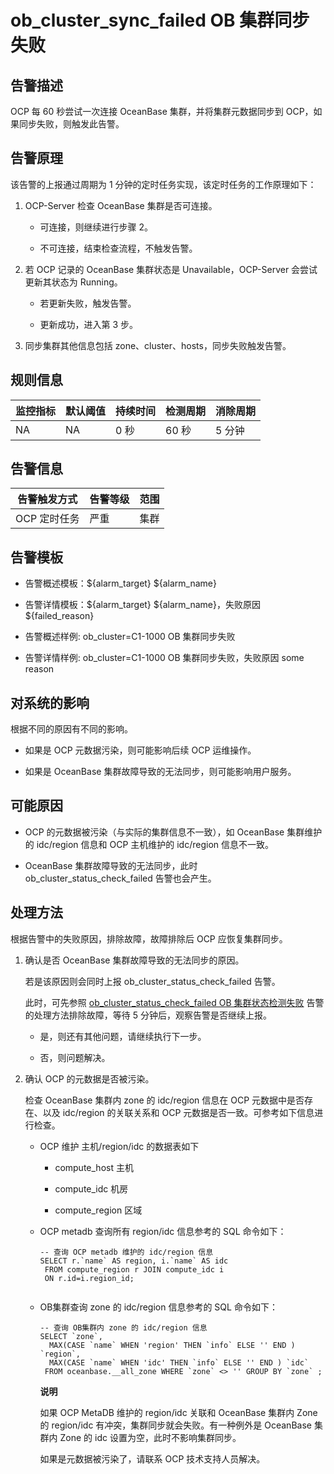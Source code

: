 ob_cluster_sync_failed OB 集群同步失败 
=====================================================



**告警描述** 
-----------------------------

OCP 每 60 秒尝试一次连接 OceanBase 集群，并将集群元数据同步到 OCP，如果同步失败，则触发此告警。

告警原理 
-------------------------

该告警的上报通过周期为 1 分钟的定时任务实现，该定时任务的工作原理如下：

1. OCP-Server 检查 OceanBase 集群是否可连接。

   * 可连接，则继续进行步骤 2。

     
   
   * 不可连接，结束检查流程，不触发告警。

     
   

   

2. 若 OCP 记录的 OceanBase 集群状态是 Unavailable，OCP-Server 会尝试更新其状态为 Running。

   * 若更新失败，触发告警。

     
   
   * 更新成功，进入第 3 步。

     
   

   

3. 同步集群其他信息包括 zone、cluster、hosts，同步失败触发告警。

   




**规则信息** 
-----------------------------



| 监控指标 | 默认阈值 | 持续时间 | 检测周期 | 消除周期 |
|------|------|------|------|------|
| NA   | NA   | 0 秒  | 60 秒 | 5 分钟 |



**告警信息** 
-----------------------------



|  告警触发方式  | 告警等级 | 范围 |
|----------|------|----|
| OCP 定时任务 | 严重   | 集群 |



**告警模板** 
-----------------------------

* 告警概述模板：${alarm_target} ${alarm_name}

  

* 告警详情模板：${alarm_target} ${alarm_name}，失败原因 ${failed_reason}

  

* 告警概述样例: ob_cluster=C1-1000 OB 集群同步失败

  

* 告警详情样例: ob_cluster=C1-1000 OB 集群同步失败，失败原因 some reason

  




**对系统的影响** 
-------------------------------

根据不同的原因有不同的影响。

* 如果是 OCP 元数据污染，则可能影响后续 OCP 运维操作。

  

* 如果是 OceanBase 集群故障导致的无法同步，则可能影响用户服务。

  




**可能原因** 
-----------------------------

* OCP 的元数据被污染（与实际的集群信息不一致），如 OceanBase 集群维护的 idc/region 信息和 OCP 主机维护的 idc/region 信息不一致。

  

* OceanBase 集群故障导致的无法同步，此时 ob_cluster_status_check_failed 告警也会产生。

  




**处理方法** 
-----------------------------

根据告警中的失败原因，排除故障，故障排除后 OCP 应恢复集群同步。 

1. 确认是否 OceanBase 集群故障导致的无法同步的原因。

   若是该原因则会同时上报 ob_cluster_status_check_failed 告警。

   此时，可先参照 [ob_cluster_status_check_failed OB 集群状态检测失败](/zh-CN/4.alarm-reference/2.ob-alert/2.failed-to-check-the-status-of-the-ob_cluster_status_check_failed-ob-cluster.md) 告警的处理方法排除故障，等待 5 分钟后，观察告警是否继续上报。
   * 是，则还有其他问题，请继续执行下一步。

     
   
   * 否，则问题解决。

     
   

   

2. 确认 OCP 的元数据是否被污染。

   检查 OceanBase 集群内 zone 的 idc/region 信息在 OCP 元数据中是否存在、以及 idc/region 的关联关系和 OCP 元数据是否一致。可参考如下信息进行检查。
   * OCP 维护 主机/region/idc 的数据表如下

     * compute_host 主机

       
     
     * compute_idc 机房

       
     
     * compute_region 区域

       
     

     
   
   * OCP metadb 查询所有 region/idc 信息参考的 SQL 命令如下：

     ```unknow
     -- 查询 OCP metadb 维护的 idc/region 信息
     SELECT r.`name` AS region, i.`name` AS idc 
      FROM compute_region r JOIN compute_idc i 
      ON r.id=i.region_id;
      
     ```

     
   
   * OB集群查询 zone 的 idc/region 信息参考的 SQL 命令如下：

     ```unknow
     -- 查询 OB集群内 zone 的 idc/region 信息
     SELECT `zone`,
       MAX(CASE `name` WHEN 'region' THEN `info` ELSE '' END ) `region`, 
       MAX(CASE `name` WHEN 'idc' THEN `info` ELSE '' END ) `idc`       
      FROM oceanbase.__all_zone WHERE `zone` <> '' GROUP BY `zone` ;
     ```

     

     
     **说明**

     

     如果 OCP MetaDB 维护的 region/idc 关联和 OceanBase 集群内 Zone 的 region/idc 有冲突，集群同步就会失败。有一种例外是 OceanBase 集群内 Zone 的 idc 设置为空，此时不影响集群同步。

     如果是元数据被污染了，请联系 OCP 技术支持人员解决。
     
   

   



